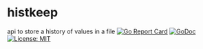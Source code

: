 # histkeep
api to store a history of values in a file
[![Go Report Card](https://goreportcard.com/badge/github.com/bbeardsley/histkeep)](https://goreportcard.com/report/github.com/bbeardsley/histkeep)
[![GoDoc](https://godoc.org/github.com/bbeardsley/histkeep?status.svg)](https://godoc.org/github.com/bbeardsley/histkeep)
[![License: MIT](https://img.shields.io/badge/License-MIT-yellow.svg)](https://opensource.org/licenses/MIT)

